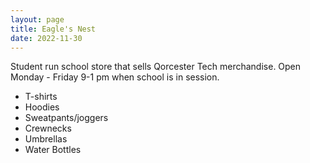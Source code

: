 ```yaml
---
layout: page
title: Eagle's Nest
date: 2022-11-30
---
```


Student run school store that sells Qorcester Tech merchandise.
Open Monday - Friday 9-1 pm when school is in session.

- T-shirts
- Hoodies
- Sweatpants/joggers
- Crewnecks
- Umbrellas
- Water Bottles